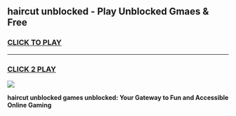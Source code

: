 
## haircut unblocked - Play Unblocked Gmaes & Free
<h3>
<a href="https://news.freeplayer.one?title=haircut_unblocked&ref=23F">CLICK TO PLAY</a></h3>
<hr>

<h3>
<a href="https://news.freeplayer.one?title=haircut_unblocked&ref=23F">CLICK 2 PLAY</a>
  
</h3>

<a href="https://news.freeplayer.one?title=haircut_unblocked&ref=23F/"><img src="https://clearcache.store/games.png"></a>


**haircut unblocked games unblocked: Your Gateway to Fun and Accessible Online Gaming**
